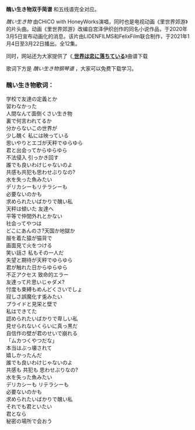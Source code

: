 

**醜い生き物双手简谱** 和五线谱完全对应。

_醜い生き物_ 由CHiCO with
HoneyWorks演唱，同时也是电视动画《里世界郊游》的片头曲。动画《里世界郊游》改编自宫泽伊织创作的同名小说作品，于2020年3月5日宣布动画化的消息。该片由LIDENFILMS和FelixFilm联合制作，于2021年1月4日至3月22日播出。全12集。

同时，网站还为大家提供了《[ **世界は恋に落ちている**](Music-5034-世界は恋に落ちている-闪烁的青春OP.html
"世界は恋に落ちている")》曲谱下载

歌词下方是 _醜い生き物钢琴谱_ ，大家可以免费下载学习。

### 醜い生き物歌词：

学校で友達の定義とか  
習わなかった  
人間なんて面倒くさい生き物  
裏で何言われてるか  
分からないこの世界が  
少し醜く 私には映っている  
思いやりとエゴが天秤でゆらゆら  
君と出会ってからゆらゆら  
不法侵入 引っかき回す  
誰でも良いわけじゃないのよ  
共感も共犯も思わせぶりなの?  
水を失った魚みたい  
デリカシーもリテラシーも  
必要ないのかも  
求められたいばかりで醜い私  
天秤は傾いた 友達へ  
平等で仲間外れとかない  
社会ってやつは  
どこにあんのさ?天国か地獄か  
服を着た猿が猫背で  
画面見て火をつける  
笑い話さ 私もその一人だ  
失望と期待が天秤でゆらゆら  
君が触れた日からゆらゆら  
不正アクセス 致命的エラー  
友達って片思いじゃダメ?  
忖度も束縛もめんどくさいでしょ  
寂しさ誤魔化す兎みたい  
プライドと見栄と壁で  
私はできてた  
認められたいばかりで卑しい私  
見せられないくらいに真っ黒だ  
自信作の壁が君のせいで崩れる  
「ムカつくやつだな」  
本当はぶっ壊されて  
嬉しかったんだ  
誰でも良いわけじゃないのよ  
共感も 共犯も 思わせぶりなの?  
水を失った魚みたい  
デリカシーも リテラシーも  
必要ないのかも  
求められたいばかりで醜い私  
それでも君といたい  
君となら  
秘密の場所で会おう

